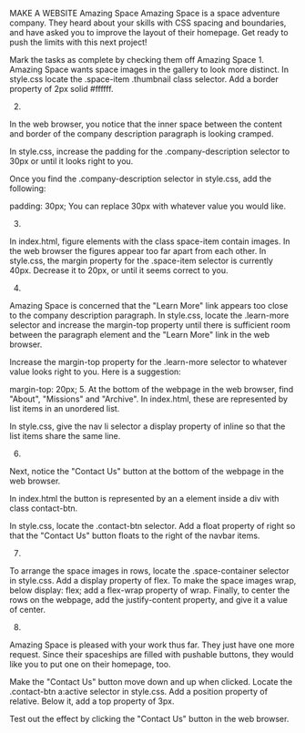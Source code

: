 MAKE A WEBSITE
Amazing Space
Amazing Space is a space adventure company. They heard about your skills with CSS spacing and boundaries, and have asked you to improve the layout of their homepage. Get ready to push the limits with this next project!

Mark the tasks as complete by checking them off
Amazing Space
1.
Amazing Space wants space images in the gallery to look more distinct. In style.css locate the .space-item .thumbnail class selector. Add a border property of 2px solid #ffffff.



2.
In the web browser, you notice that the inner space between the content and border of the company description paragraph is looking cramped.

In style.css, increase the padding for the .company-description selector to 30px or until it looks right to you.

Once you find the .company-description selector in style.css, add the following:

padding: 30px;
You can replace 30px with whatever value you would like.

3.
In index.html, figure elements with the class space-item contain images. In the web browser the figures appear too far apart from each other. In style.css, the margin property for the .space-item selector is currently 40px. Decrease it to 20px, or until it seems correct to you.




4.
Amazing Space is concerned that the "Learn More" link appears too close to the company description paragraph. In style.css, locate the .learn-more selector and increase the margin-top property until there is sufficient room between the paragraph element and the "Learn More" link in the web browser.

Increase the margin-top property for the .learn-more selector to whatever value looks right to you. Here is a suggestion:

margin-top: 20px;
5.
At the bottom of the webpage in the web browser, find "About", "Missions" and "Archive". In index.html, these are represented by list items in an unordered list.

In style.css, give the nav li selector a display property of inline so that the list items share the same line.



6.
Next, notice the "Contact Us" button at the bottom of the webpage in the web browser.

In index.html the button is represented by an a element inside a div with class contact-btn.

In style.css, locate the .contact-btn selector. Add a float property of right so that the "Contact Us" button floats to the right of the navbar items.


7.
To arrange the space images in rows, locate the .space-container selector in style.css. Add a display property of flex. To make the space images wrap, below display: flex; add a flex-wrap property of wrap. Finally, to center the rows on the webpage, add the justify-content property, and give it a value of center.


8.
Amazing Space is pleased with your work thus far. They just have one more request. Since their spaceships are filled with pushable buttons, they would like you to put one on their homepage, too.

Make the "Contact Us" button move down and up when clicked. Locate the .contact-btn a:active selector in style.css. Add a position property of relative. Below it, add a top property of 3px.

Test out the effect by clicking the "Contact Us" button in the web browser.
